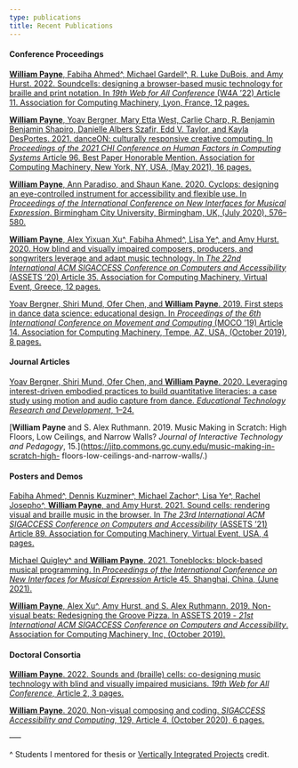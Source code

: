 ```yaml
---
type: publications
title: Recent Publications
---
```

#### Conference Proceedings
[**William Payne**, Fabiha Ahmed^, Michael Gardell^, R. Luke DuBois, and Amy Hurst. 2022. Soundcells: designing a browser-based music technology for braille and print notation. In *19th Web for All Conference* (W4A ’22) Article 11. Association for Computing Machinery, Lyon, France, 12 pages.](https://doi.org/10.1145/3493612.3520464)

[**William Payne**, Yoav Bergner, Mary Etta West, Carlie Charp, R. Benjamin Benjamin Shapiro, Danielle Albers Szafir, Edd V. Taylor, and Kayla DesPortes. 2021. danceON: culturally responsive creative computing. In *Proceedings of the 2021 CHI Conference on Human Factors in Computing Systems* Article 96. Best Paper Honorable Mention. Association for Computing Machinery, New York, NY, USA, (May 2021), 16 pages.](https://doi.org/10.1145/3411764.3445149)

[**William Payne**, Ann Paradiso, and Shaun Kane. 2020. Cyclops: designing an eye-controlled instrument for accessibility and flexible use. In *Proceedings of the International Conference on New Interfaces for Musical Expression*. Birmingham City University, Birmingham, UK, (July 2020), 576–580.](https://www.nime.org/proceedings/2020/nime2020_paper112.pdf)

[**William Payne**, Alex Yixuan Xu^, Fabiha Ahmed^, Lisa Ye^, and Amy Hurst. 2020. How blind and visually impaired composers, producers, and songwriters leverage and adapt music technology. In *The 22nd International ACM SIGACCESS Conference on Computers and Accessibility* (ASSETS ’20) Article 35. Association for Computing Machinery, Virtual Event, Greece, 12 pages.](https://doi.org/10.1145/3373625.3417002)

[Yoav Bergner, Shiri Mund, Ofer Chen, and **William Payne**. 2019. First steps in dance data science: educational design. In *Proceedings of the 6th International Conference on Movement and Computing* (MOCO ’19) Article 14. Association for Computing Machinery, Tempe, AZ, USA, (October 2019), 8 pages.](https://doi.org/10.1145/3347122.3347137)

#### Journal Articles
[Yoav Bergner, Shiri Mund, Ofer Chen, and **William Payne**. 2020. Leveraging interest-driven embodied practices to build quantitative literacies: a case study using motion and audio capture from dance. *Educational Technology Research and Development*, 1–24.](https://doi.org/10.1007/s11423-020-09804-2)

[**William Payne** and S. Alex Ruthmann. 2019. Music Making in Scratch: High Floors, Low Ceilings, and Narrow Walls? *Journal of Interactive Technology and Pedagogy*, 15.](https://jitp.commons.gc.cuny.edu/music-making-in-scratch-high- floors-low-ceilings-and-narrow-walls/.)

#### Posters and Demos
[Fabiha Ahmed^, Dennis Kuzminer^, Michael Zachor^, Lisa Ye^, Rachel Josepho^, **William Payne**, and Amy Hurst. 2021. Sound cells: rendering visual and braille music in the browser. In *The 23rd International ACM SIGACCESS Conference on Computers and Accessibility* (ASSETS ’21) Article 89. Association for Computing Machinery, Virtual Event, USA, 4 pages.](https://doi.org/10.1145/3441852.3476555)

[Michael Quigley^ and **William Payne**. 2021. Toneblocks: block-based musical programming. In *Proceedings of the International Conference on New Interfaces for Musical Expression* Article 45. Shanghai, China, (June 2021).](https://nime.pubpub.org/pub/qn6lqnzx)

[**William Payne**, Alex Xu^, Amy Hurst, and S. Alex Ruthmann. 2019. Non-visual beats: Redesigning the Groove Pizza. In ASSETS 2019 - *21st International ACM SIGACCESS Conference on Computers and Accessibility*. Association for Computing Machinery, Inc, (October 2019).](https://doi.org/10.1145/3308561.3354590)

#### Doctoral Consortia
[**William Payne**. 2022. Sounds and (braille) cells: co-designing music technology with blind and visually impaired musicians. *19th Web for All Conference*, Article 2, 3 pages.](https://doi.org/10.1145/3493612.3520464)

[**William Payne**. 2020. Non-visual composing and coding. *SIGACCESS Accessibility and Computing*, 129, Article 4, (October 2020), 6 pages.](https://doi.org/10.1145/3458055.3458059)

–––

^ Students I mentored for thesis or [Vertically Integrated Projects](https://meet.nyu.edu/academics/music-technology-and-accessibility-a-vertically-integrated-project/) credit.
